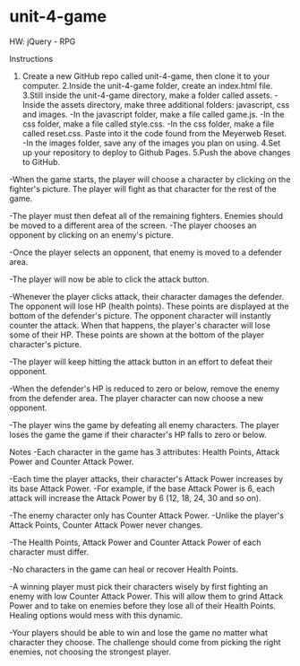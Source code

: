 # unit-4-game
HW: jQuery - RPG 

Instructions
1. Create a new GitHub repo called unit-4-game, then clone it to your computer.
2.Inside the unit-4-game folder, create an index.html file.
3.Still inside the unit-4-game directory, make a folder called assets.
  -Inside the assets directory, make three additional folders: javascript, css and images.
  -In the javascript folder, make a file called game.js.
  -In the css folder, make a file called style.css.
  -In the css folder, make a file called reset.css. Paste into it the code found from the Meyerweb Reset.
  -In the images folder, save any of the images you plan on using.
4.Set up your repository to deploy to Github Pages.
5.Push the above changes to GitHub.

-When the game starts, the player will choose a character by clicking on the fighter's picture. The player will fight as that character for the rest of the game.

-The player must then defeat all of the remaining fighters. Enemies should be moved to a different area of the screen.
-The player chooses an opponent by clicking on an enemy's picture.

-Once the player selects an opponent, that enemy is moved to a defender area.

-The player will now be able to click the attack button.

-Whenever the player clicks attack, their character damages the defender. The opponent will lose HP (health points). These points are displayed at the bottom of the defender's picture. The opponent character will instantly counter the attack. When that happens, the player's character will lose some of their HP. These points are shown at the bottom of the player character's picture.

-The player will keep hitting the attack button in an effort to defeat their opponent.

-When the defender's HP is reduced to zero or below, remove the enemy from the defender area. The player character can now choose a new opponent.

-The player wins the game by defeating all enemy characters. The player loses the game the game if their character's HP falls to zero or below.

Notes
-Each character in the game has 3 attributes: Health Points, Attack Power and Counter Attack Power.

-Each time the player attacks, their character's Attack Power increases by its base Attack Power. 
  -For example, if the base Attack Power is 6, each attack will increase the Attack Power by 6 (12, 18, 24, 30 and so on).
  
-The enemy character only has Counter Attack Power. 
  -Unlike the player's Attack Points, Counter Attack Power never changes.
  
-The Health Points, Attack Power and Counter Attack Power of each character must differ.

-No characters in the game can heal or recover Health Points. 

-A winning player must pick their characters wisely by first fighting an enemy with low Counter Attack Power. This will allow them to grind Attack Power and to take on enemies before they lose all of their Health Points. Healing options would mess with this dynamic.

-Your players should be able to win and lose the game no matter what character they choose. The challenge should come from picking the right enemies, not choosing the strongest player.

